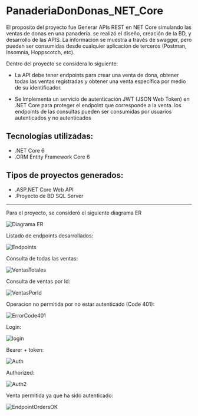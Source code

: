 # PanaderiaDonDonas_NET_Core
El proposito del proyecto fue Generar APIs REST en NET Core simulando las ventas de donas en una panadería. se realizó el diseño, creación de la BD, y desarrollo de las APIS. La información se muestra a través de swagger, pero pueden ser consumidas desde cualquier aplicación de terceros (Postman, Insomnia, Hoppscotch, etc).

Dentro del proyecto se considera lo siguiente:

* La API debe tener endpoints para crear una venta de dona, obtener todas las ventas registradas y obtener una venta específica por medio de su identificador.

* Se Implementa un servicio de autenticación JWT (JSON Web Token) en .NET Core para 
proteger el endpoint que corresponde a la venta. los endpoints de las consultas pueden ser consumidas por usuarios autenticados y no autenticados


## Tecnologías utilizadas:
* .NET Core 6
* .ORM Entity Framework Core 6

## Tipos de proyectos generados:
* .ASP.NET Core Web API
* .Proyecto de BD SQL Server
---
Para el proyecto, se consideró el siguiente diagrama ER

   ![Diagrama ER](https://github.com/ivan3911/PanaderiaDonDonas_NET_Core/blob/main/assets/DiagramaER_DonDonas_NET_Core.png)

Listado de endpoints desarrollados:

   ![Endpoints](https://github.com/ivan3911/PanaderiaDonDonas_NET_Core/blob/main/assets/Endpoints.png)

Consulta de todas las ventas:

   ![VentasTotales](https://github.com/ivan3911/PanaderiaDonDonas_NET_Core/blob/main/assets/EndpointOrders.png)

Consulta de ventas por Id:

   ![VentasPorId](https://github.com/ivan3911/PanaderiaDonDonas_NET_Core/blob/main/assets/EndpointOrderById.png)

Operacion no permitida por no estar autenticado (Code 401):

   ![ErrorCode401](https://github.com/ivan3911/PanaderiaDonDonas_NET_Core/blob/main/assets/NotAutenticated.png)
   
Login:

   ![login](https://github.com/ivan3911/PanaderiaDonDonas_NET_Core/blob/main/assets/login.png)

Bearer + token:

   ![Auth](https://github.com/ivan3911/PanaderiaDonDonas_NET_Core/blob/main/assets/Auth.png)

Authorized:

   ![Auth2](https://github.com/ivan3911/PanaderiaDonDonas_NET_Core/blob/main/assets/Auth2.png)

Venta permitida ya que ha sido autenticado:

   ![EndpointOrdersOK](https://github.com/ivan3911/PanaderiaDonDonas_NET_Core/blob/main/assets/EndpointOrdersOK.png)
